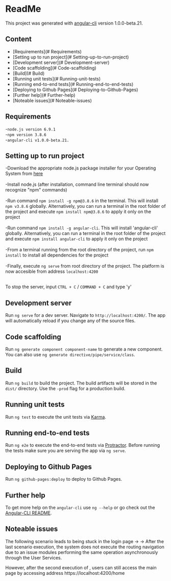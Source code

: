 # ReadMe

This project was generated with [angular-cli](https://github.com/angular/angular-cli) version 1.0.0-beta.21.
## Content
- [Requirements](# Requirements)
- [Setting up to run project](# Setting-up-to-run-project)
- [Development server](# Development-server)
- [Code scaffolding](# Code-scaffolding)
- [Build](# Build)
- [Running unit tests](# Running-unit-tests)
- [Running end-to-end tests](# Running-end-to-end-tests)
- [Deploying to Github Pages](# Deploying-to-Github-Pages)
- [Further help](# Further-help)
- [Noteable issues](# Noteable-issues)

## Requirements

-`node.js version 6.9.1`<br>
-`npm version 3.8.6`<br>
-`angular-cli v1.0.0-beta.21.`

## Setting up to run project

-Download the appropriate node.js package installer for your Operating System from [here](https://nodejs.org/en/download/)<br><br>
-Install node.js (after installation, command line terminal should now recognize "npm" commands)<br><br>
-Run command `npm install -g npm@3.8.6` in the terminal. This will install `npm v3.8.6` globally. Alternatively, you can run a terminal in the root folder of the project and execute `npm install npm@3.8.6` to apply it only on the project<br><br>
-Run command `npm install -g angular-cli`. This will install 'angular-cli' globally. Alternatively, you can run a terminal in the root folder of the project and execute `npm install angular-cli` to apply it only on the project<br><br>
-From a terminal running from the root directory of the project, run `npm install` to install all dependencies for the project<br><br>
-Finally, execute `ng serve` from root directory of the project. The platform is now accesible from address `localhost:4200`<br><br>

To stop the server, input `CTRL + C` / `COMMAND + C` and type 'y'

## Development server
Run `ng serve` for a dev server. Navigate to `http://localhost:4200/`. The app will automatically reload if you change any of the source files.

## Code scaffolding

Run `ng generate component component-name` to generate a new component. You can also use `ng generate directive/pipe/service/class`.

## Build

Run `ng build` to build the project. The build artifacts will be stored in the `dist/` directory. Use the `-prod` flag for a production build.

## Running unit tests

Run `ng test` to execute the unit tests via [Karma](https://karma-runner.github.io).

## Running end-to-end tests

Run `ng e2e` to execute the end-to-end tests via [Protractor](http://www.protractortest.org/).
Before running the tests make sure you are serving the app via `ng serve`.

## Deploying to Github Pages

Run `ng github-pages:deploy` to deploy to Github Pages.

## Further help

To get more help on the `angular-cli` use `ng --help` or go check out the [Angular-CLI README](https://github.com/angular/angular-cli/blob/master/README.md).

## Noteable issues
The following scenario leads to being stuck in the login page
<Login> -> <Logout> -> <Login>
After the last scenario execution, the system does not execute the routing navigation due to an issue modules performing the same operation asynchronously through the User Services. 

However, after the second execution of <Login>, users can still access the main page by accessing address https://localhost:4200/home
